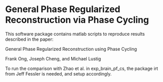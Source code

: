 # General Phase Regularized Reconstruction via Phase Cycling
This software package contains matlab scripts to reproduce results described in the paper:

General Phase Regularized Reconstruction using Phase Cycling

Frank Ong, Joseph Cheng, and Michael Lustig

To run the comparison with Zhao et al. in exp_brain_pf_cs, 
the package irt from Jeff Fessler is needed, and setup accordingly.
